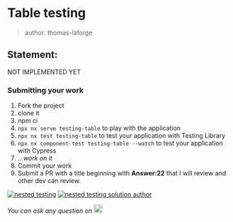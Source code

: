 <h1>Table testing</h1>

> author: thomas-laforge

## Statement:

NOT IMPLEMENTED YET

<!-- We have a small application that send a title to a fake backend that you type inside a input.
If the title is correctly typed, you can send the request otherwise you get a nice error and the request is not sent.
You can play with it by running : `npx nx serve testing-table`.

The goal is to test this behavior with Testing library and Cypress

The file named `child.component.spec.ts` will let test your application using Testing Library. To run the test suits, you need to run `npx nx test testing-table`. You can also install [Jest Runner](https://marketplace.visualstudio.com/items?itemName=firsttris.vscode-jest-runner) to execute your test by clicking on the `Run` button above each `describe` or `it` blocks.

For testing cypress, you will execute your test inside the `child.component.cy.ts` and run `npx nx component-test testing-table` to execute your test suits. You can add the `--watch` flag to execute your test in watch mode.

I created some `it` blocks but feel free to add more test if you like to. -->

### Submitting your work

1. Fork the project
2. clone it
3. npm ci
4. `npx nx serve testing-table` to play with the application
5. `npx nx test testing-table` to test your application with Testing Library
6. `npx nx component-test testing-table --watch` to test your application with Cypress
7. _...work on it_
8. Commit your work
9. Submit a PR with a title beginning with **Answer:22** that I will review and other dev can review.

<a href="https://github.com/tomalaforge/angular-challenges/pulls?q=label%3A22+label%3Aanswer"><img src="https://img.shields.io/badge/-Solutions-green" alt="nested testing"/></a>
<a href='https://github.com/tomalaforge/angular-challenges/pulls?q=label%3A22+label%3A"answer+author"'><img src="https://img.shields.io/badge/-Author solution-important" alt="nested testing solution author"/></a>

<!-- <a href="{Blog post url}" target="_blank" rel="noopener noreferrer"><img src="https://img.shields.io/badge/-Blog post explanation-blue" alt="nested testing blog article"/></a> -->

_You can ask any question on_ <a href="https://twitter.com/laforge_toma" target="_blank" rel="noopener noreferrer"><img src="./../../logo/twitter.svg" height=20px alt="twitter"/></a>
